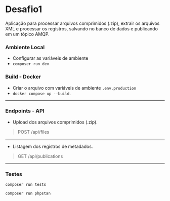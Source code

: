 # Desafio1

Aplicação para processar arquivos comprimidos (.zip), extrair os arquivos XML e processar os registros, salvando no banco de dados e publicando em um tópico AMQP.

### Ambiente Local
- Configurar as variáveis de ambiente
- `composer run dev`


### Build - Docker
- Criar o arquivo com variáveis de ambiente `.env.production`
- `docker compose up --build`.

---

### Endpoints - API

- Upload dos arquivos comprimidos (.zip).
>POST /api/files

---

- Listagem dos registros de metadados.
>GET /api/publications

---

### Testes

`composer run tests`

`composer run phpstan`